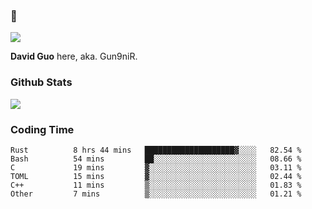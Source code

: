 ### 👋

![](https://komarev.com/ghpvc/?username=Gun9niR&label=Total+Views)

**David Guo** here, aka. Gun9niR.

### Github Stats

<img src="https://github-readme-stats.vercel.app/api?username=Gun9niR&count_private=true&show_icons=true&theme=vue-dark&hide_title=true">

### Coding Time

<!--START_SECTION:waka-->

```text
Rust          8 hrs 44 mins   ████████████████████▓░░░░   82.54 %
Bash          54 mins         ██░░░░░░░░░░░░░░░░░░░░░░░   08.66 %
C             19 mins         ▓░░░░░░░░░░░░░░░░░░░░░░░░   03.11 %
TOML          15 mins         ▓░░░░░░░░░░░░░░░░░░░░░░░░   02.44 %
C++           11 mins         ▒░░░░░░░░░░░░░░░░░░░░░░░░   01.83 %
Other         7 mins          ▒░░░░░░░░░░░░░░░░░░░░░░░░   01.21 %
```

<!--END_SECTION:waka-->
